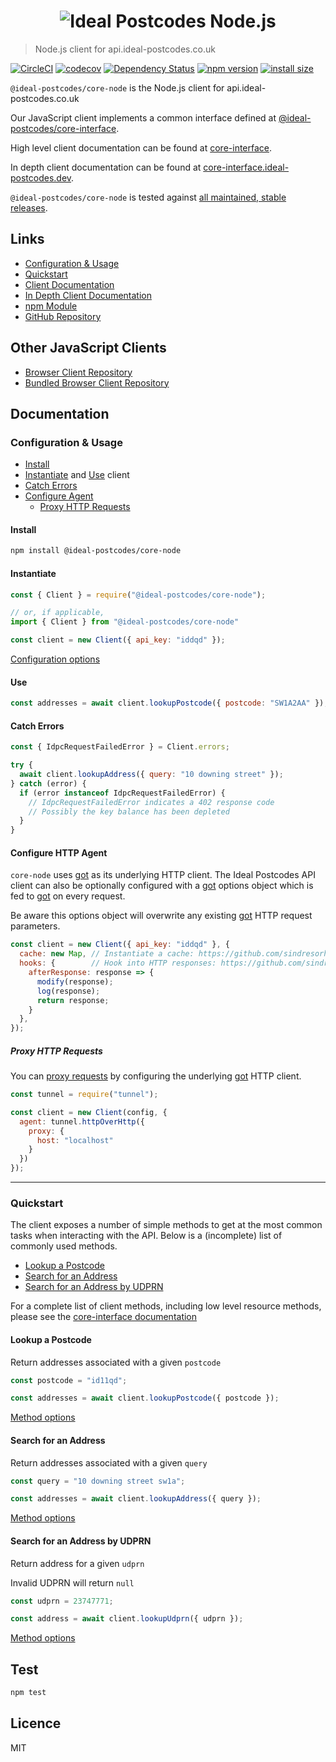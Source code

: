 <h1 align="center">
  <img src="https://img.ideal-postcodes.co.uk/Ideal%20Postcodes%20Node%20Logo@3x.png" alt="Ideal Postcodes Node.js">
</h1>

> Node.js client for api.ideal-postcodes.co.uk

[![CircleCI](https://circleci.com/gh/ideal-postcodes/core-node/tree/master.svg?style=svg)](https://circleci.com/gh/ideal-postcodes/core-node/tree/master)
[![codecov](https://codecov.io/gh/ideal-postcodes/core-node/branch/master/graph/badge.svg)](https://codecov.io/gh/ideal-postcodes/core-node)
[![Dependency Status](https://david-dm.org/ideal-postcodes/core-node.svg)](https://david-dm.org/ideal-postcodes/core-node)
[![npm version](https://badge.fury.io/js/%40ideal-postcodes%2Fcore-node.svg)](https://www.npmjs.com/package/@ideal-postcodes/core-node)
[![install size](https://packagephobia.now.sh/badge?p=@ideal-postcodes/core-node)](https://packagephobia.now.sh/result?p=@ideal-postcodes/core-node)

`@ideal-postcodes/core-node` is the Node.js client for api.ideal-postcodes.co.uk

Our JavaScript client implements a common interface defined at [@ideal-postcodes/core-interface](https://github.com/ideal-postcodes/core-interface).

High level client documentation can be found at [core-interface](https://github.com/ideal-postcodes/core-interface/blob/master/README.md).

In depth client documentation can be found at [core-interface.ideal-postcodes.dev](https://core-interface.ideal-postcodes.dev).

`@ideal-postcodes/core-node` is tested against [all maintained, stable releases](https://nodejs.org/en/about/releases/).

## Links

- [Configuration & Usage](#configuration--usage)
- [Quickstart](#quickstart)
- [Client Documentation](https://github.com/ideal-postcodes/core-interface/blob/master/README.md)
- [In Depth Client Documentation](https://core-interface.ideal-postcodes.dev/#documentation)
- [npm Module](https://www.npmjs.com/package/@ideal-postcodes/core-node)
- [GitHub Repository](https://github.com/ideal-postcodes/core-node)

## Other JavaScript Clients

- [Browser Client Repository](https://github.com/ideal-postcodes/core-browser)
- [Bundled Browser Client Repository](https://github.com/ideal-postcodes/core-browser-bundled)

## Documentation

### Configuration & Usage

- [Install](#install)
- [Instantiate](#instantiate) and [Use](#use) client
- [Catch Errors](#catch-errors)
- [Configure Agent](#configure-http-agent)
  - [Proxy HTTP Requests](#proxy-requests)

#### Install

```bash
npm install @ideal-postcodes/core-node
```

#### Instantiate

```javascript
const { Client } = require("@ideal-postcodes/core-node");

// or, if applicable,
import { Client } from "@ideal-postcodes/core-node"

const client = new Client({ api_key: "iddqd" });
```

[Configuration options](https://core-interface.ideal-postcodes.dev/interfaces/config.html)

#### Use

```javascript
const addresses = await client.lookupPostcode({ postcode: "SW1A2AA" });
```

#### Catch Errors

```javascript
const { IdpcRequestFailedError } = Client.errors;

try {
  await client.lookupAddress({ query: "10 downing street" });
} catch (error) {
  if (error instanceof IdpcRequestFailedError) {
    // IdpcRequestFailedError indicates a 402 response code
    // Possibly the key balance has been depleted
  }
}
```

#### Configure HTTP Agent

`core-node` uses [got](https://github.com/sindresorhus/got) as its underlying HTTP client. The Ideal Postcodes API client can also be optionally configured with a [got](https://github.com/sindresorhus/got) options object which is fed to [got](https://github.com/sindresorhus/got) on every request.

Be aware this options object will overwrite any existing [got](https://github.com/sindresorhus/got) HTTP request parameters.

```javascript
const client = new Client({ api_key: "iddqd" }, {
  cache: new Map, // Instantiate a cache: https://github.com/sindresorhus/got#cache-1
  hooks: {        // Hook into HTTP responses: https://github.com/sindresorhus/got#hooksafterresponse
    afterResponse: response => {
      modify(response);
      log(response);
      return response;
    }
  },
});
```

##### Proxy HTTP Requests

You can [proxy requests](https://github.com/sindresorhus/got#proxies) by configuring the underlying [got](https://github.com/sindresorhus/got) HTTP client.

```javascript
const tunnel = require("tunnel");

const client = new Client(config, {
  agent: tunnel.httpOverHttp({
    proxy: {
      host: "localhost"
    }
  })
});
```

---

### Quickstart

The client exposes a number of simple methods to get at the most common tasks when interacting with the API. Below is a (incomplete) list of commonly used methods.

- [Lookup a Postcode](#lookup-a-postcode)
- [Search for an Address](#search-for-an-address)
- [Search for an Address by UDPRN](#search-for-an-address-by-udprn)

For a complete list of client methods, including low level resource methods, please see the [core-interface documentation](https://core-interface.ideal-postcodes.dev/#documentation)

#### Lookup a Postcode

Return addresses associated with a given `postcode`

```javascript
const postcode = "id11qd";

const addresses = await client.lookupPostcode({ postcode });
```

[Method options](https://core-interface.ideal-postcodes.dev/interfaces/lookuppostcodeoptions.html)

#### Search for an Address

Return addresses associated with a given `query`

```javascript
const query = "10 downing street sw1a";

const addresses = await client.lookupAddress({ query });
```

[Method options](https://core-interface.ideal-postcodes.dev/interfaces/lookupaddressoptions.html)

#### Search for an Address by UDPRN

Return address for a given `udprn`

Invalid UDPRN will return `null`

```javascript
const udprn = 23747771;

const address = await client.lookupUdprn({ udprn });
```

[Method options](https://core-interface.ideal-postcodes.dev/interfaces/lookupudprnoptions.html)

## Test

```bash
npm test
```

## Licence

MIT
